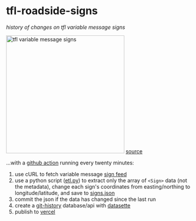 # tfl-roadside-signs
_history of changes on tfl variable message signs_

<a href ="https://techforum.tfl.gov.uk/t/roadside-variable-message-signs-missing/1527"><img width="320" alt="tfl variable message signs" src="https://user-images.githubusercontent.com/92937667/151007266-65f861e8-f3f4-481d-bf0f-6b06835a941b.jpg"></a>
[source](https://techforum.tfl.gov.uk/t/roadside-variable-message-signs-missing/1527/2)

...with a [github action](./.github/workflows/main.yml) running every twenty minutes:

1. use cURL to fetch variable message [sign feed](https://roads.data.tfl.gov.uk/trafficstatus/vms.xml)
2. use a python script ([etl.py](https://github.com/joe-liad/tfl-variable-message-signs/blob/main/etl.py)) to extract only the array of `<Sign>` data (not the metadata), change each sign's coordinates from easting/northing to longitude/latitude, and save to [signs.json](./signs.json)
4. commit the json if the data has changed since the last run
5. create a [git-history](https://github.com/simonw/git-history) database/api with [datasette](https://datasette.io) 
6. publish to [vercel](https://lewisham-tfl-roadside-signs-history.vercel.app/tfl-roadside-signs-history)
